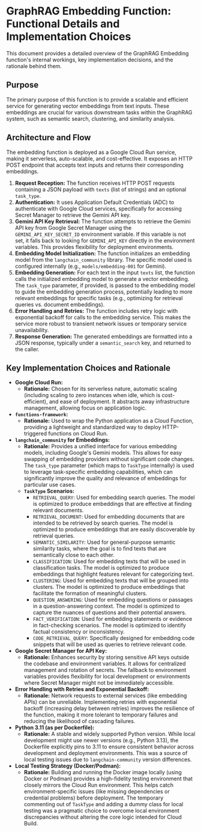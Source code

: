# GraphRAG Embedding Function: Functional Details and Implementation Choices

This document provides a detailed overview of the GraphRAG Embedding function's internal workings, key implementation decisions, and the rationale behind them.

## Purpose

The primary purpose of this function is to provide a scalable and efficient service for generating vector embeddings from text inputs. These embeddings are crucial for various downstream tasks within the GraphRAG system, such as semantic search, clustering, and similarity analysis.

## Architecture and Flow

The embedding function is deployed as a Google Cloud Run service, making it serverless, auto-scalable, and cost-effective. It exposes an HTTP POST endpoint that accepts text inputs and returns their corresponding embeddings.

1.  **Request Reception:** The function receives HTTP POST requests containing a JSON payload with `texts` (list of strings) and an optional `task_type`.
2.  **Authentication:** It uses Application Default Credentials (ADC) to authenticate with Google Cloud services, specifically for accessing Secret Manager to retrieve the Gemini API key.
3.  **Gemini API Key Retrieval:** The function attempts to retrieve the Gemini API key from Google Secret Manager using the `GEMINI_API_KEY_SECRET_ID` environment variable. If this variable is not set, it falls back to looking for `GEMINI_API_KEY` directly in the environment variables. This provides flexibility for deployment environments.
4.  **Embedding Model Initialization:** The function initializes an embedding model from the `langchain_community` library. The specific model used is configured internally (e.g., `models/embedding-001` for Gemini).
5.  **Embedding Generation:** For each text in the input `texts` list, the function calls the initialized embedding model to generate a vector embedding. The `task_type` parameter, if provided, is passed to the embedding model to guide the embedding generation process, potentially leading to more relevant embeddings for specific tasks (e.g., optimizing for retrieval queries vs. document embeddings).
6.  **Error Handling and Retries:** The function includes retry logic with exponential backoff for calls to the embedding service. This makes the service more robust to transient network issues or temporary service unavailability.
7.  **Response Generation:** The generated embeddings are formatted into a JSON response, typically under a `semantic_search` key, and returned to the caller.

## Key Implementation Choices and Rationale

*   **Google Cloud Run:**
    *   **Rationale:** Chosen for its serverless nature, automatic scaling (including scaling to zero instances when idle, which is cost-efficient), and ease of deployment. It abstracts away infrastructure management, allowing focus on application logic.
*   **`functions-framework`:**
    *   **Rationale:** Used to wrap the Python application as a Cloud Function, providing a lightweight and standardized way to deploy HTTP-triggered functions on Cloud Run.
*   **`langchain_community` for Embeddings:**
    *   **Rationale:** Provides a unified interface for various embedding models, including Google's Gemini models. This allows for easy swapping of embedding providers without significant code changes. The `task_type` parameter (which maps to `TaskType` internally) is used to leverage task-specific embedding capabilities, which can significantly improve the quality and relevance of embeddings for particular use cases.
    *   **`TaskType` Scenarios:**
        *   `RETRIEVAL_QUERY`: Used for embedding search queries. The model is optimized to produce embeddings that are effective at finding relevant documents.
        *   `RETRIEVAL_DOCUMENT`: Used for embedding documents that are intended to be retrieved by search queries. The model is optimized to produce embeddings that are easily discoverable by retrieval queries.
        *   `SEMANTIC_SIMILARITY`: Used for general-purpose semantic similarity tasks, where the goal is to find texts that are semantically close to each other.
        *   `CLASSIFICATION`: Used for embedding texts that will be used in classification tasks. The model is optimized to produce embeddings that highlight features relevant for categorizing text.
        *   `CLUSTERING`: Used for embedding texts that will be grouped into clusters. The model is optimized to produce embeddings that facilitate the formation of meaningful clusters.
        *   `QUESTION_ANSWERING`: Used for embedding questions or passages in a question-answering context. The model is optimized to capture the nuances of questions and their potential answers.
        *   `FACT_VERIFICATION`: Used for embedding statements or evidence in fact-checking scenarios. The model is optimized to identify factual consistency or inconsistency.
        *   `CODE_RETRIEVAL_QUERY`: Specifically designed for embedding code snippets that will be used as queries to retrieve relevant code.
*   **Google Secret Manager for API Key:**
    *   **Rationale:** Enhances security by storing sensitive API keys outside the codebase and environment variables. It allows for centralized management and rotation of secrets. The fallback to environment variables provides flexibility for local development or environments where Secret Manager might not be immediately accessible.
*   **Error Handling with Retries and Exponential Backoff:**
    *   **Rationale:** Network requests to external services (like embedding APIs) can be unreliable. Implementing retries with exponential backoff (increasing delay between retries) improves the resilience of the function, making it more tolerant to temporary failures and reducing the likelihood of cascading failures.
*   **Python 3.11 (as per Dockerfile):**
    *   **Rationale:** A stable and widely supported Python version. While local development might use newer versions (e.g., Python 3.13), the Dockerfile explicitly pins to 3.11 to ensure consistent behavior across development and deployment environments. This was a source of local testing issues due to `langchain-community` version differences.
*   **Local Testing Strategy (Docker/Podman):**
    *   **Rationale:** Building and running the Docker image locally (using Docker or Podman) provides a high-fidelity testing environment that closely mirrors the Cloud Run environment. This helps catch environment-specific issues (like missing dependencies or credential problems) before deployment. The temporary commenting out of `TaskType` and adding a dummy class for local testing was a pragmatic choice to overcome local environment discrepancies without altering the core logic intended for Cloud Build.